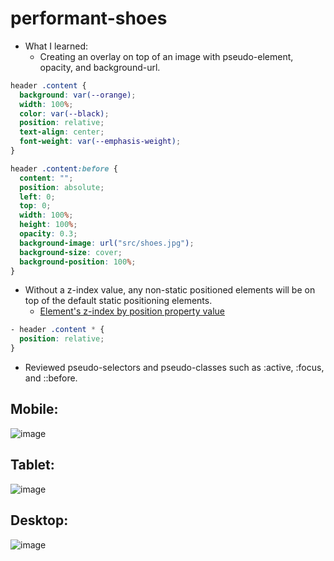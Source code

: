 # performant-shoes
- What I learned:
  - Creating an overlay on top of an image with pseudo-element, opacity, and background-url.
```css
header .content {
  background: var(--orange);
  width: 100%;
  color: var(--black);
  position: relative;
  text-align: center;
  font-weight: var(--emphasis-weight);
}

header .content:before {
  content: "";
  position: absolute;
  left: 0;
  top: 0;
  width: 100%;
  height: 100%;
  opacity: 0.3;
  background-image: url("src/shoes.jpg");
  background-size: cover;
  background-position: 100%;
}
``` 
  - Without a z-index value, any non-static positioned elements will be on top of the default static positioning elements.
    - [Element's z-index by position property value](https://css-tricks.com/almanac/properties/z/z-index/#:~:text=The%20z-index%20property%20in%20CSS%20controls%20the%20vertical,a%20position%20value%20other%20than%20static%20%28the%20default%29.)
```css
- header .content * {
  position: relative;
}
```
  - Reviewed pseudo-selectors and pseudo-classes such as :active, :focus, and ::before.

## Mobile:
![image](https://user-images.githubusercontent.com/18124536/118374788-ee6af280-b58b-11eb-8e48-016ffa634bf0.png)
## Tablet:
![image](https://user-images.githubusercontent.com/18124536/118374839-03e01c80-b58c-11eb-93f0-c7adeb983543.png)
## Desktop:
![image](https://user-images.githubusercontent.com/18124536/118374912-5d484b80-b58c-11eb-9418-b3addb1c3c25.png)
